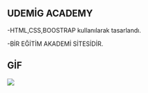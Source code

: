 ## UDEMİG ACADEMY

-HTML,CSS,BOOSTRAP kullanılarak tasarlandı.

-BİR EĞİTİM AKADEMİ SİTESİDİR.

## GİF

<img src= "SCREEN (2).gif">
